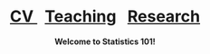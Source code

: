 <header>
  <h1> <a href="CV.html">CV </a>&nbsp; <a href="Teaching.html">Teaching</a> &nbsp; <a href="Research.html">Research</a></h1>
  <nav>
 <header>
   <b>Welcome to Statistics 101!</b>
